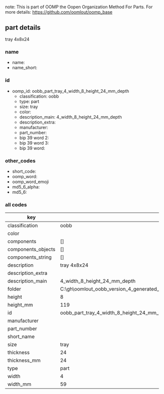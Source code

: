 #   

note: This is part of OOMP the Oopen Organization Method For Parts. For more details: https://github.com/oomlout/oomp_base

##  part details



tray 4x8x24

### name
* name: 
* name_short: 
### id
* oomp_id: oobb_part_tray_4_width_8_height_24_mm_depth
  * classification: oobb
  * type: part
  * size: tray
  * color: 
  * description_main: 4_width_8_height_24_mm_depth
  * description_extra: 
  * manufacturer: 
  * part_number: 
  * bip 39 word 2: 
  * bip 39 word 3: 
  * bip 39 word: 

### other_codes
* short_code: 
* oomp_word: 
* oomp_word_emoji 
* md5_6_alpha: 
* md5_6: 









### all codes 
| key | value |  
| --- | --- |  
| classification | oobb |  
| color |  |  
| components | [] |  
| components_objects | [] |  
| components_string | [] |  
| description | tray 4x8x24 |  
| description_extra |  |  
| description_main | 4_width_8_height_24_mm_depth |  
| folder | C:\gh\oomlout_oobb_version_4_generated_parts\things\oobb_part_tray_4_width_8_height_24_mm_depth |  
| height | 8 |  
| height_mm | 119 |  
| id | oobb_part_tray_4_width_8_height_24_mm_depth |  
| manufacturer |  |  
| part_number |  |  
| short_name |  |  
| size | tray |  
| thickness | 24 |  
| thickness_mm | 24 |  
| type | part |  
| width | 4 |  
| width_mm | 59 |  
